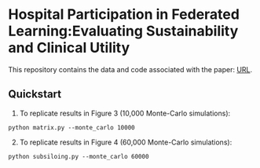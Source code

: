 # Hospital Participation in Federated Learning:Evaluating Sustainability and Clinical Utility

This repository contains the data and code associated with the paper: [URL]().

## Quickstart

1. To replicate results in Figure 3 (10,000 Monte-Carlo simulations):

```
python matrix.py --monte_carlo 10000
```

2. To replicate results in Figure 4 (60,000 Monte-Carlo simulations):

```
python subsiloing.py --monte_carlo 60000
```

